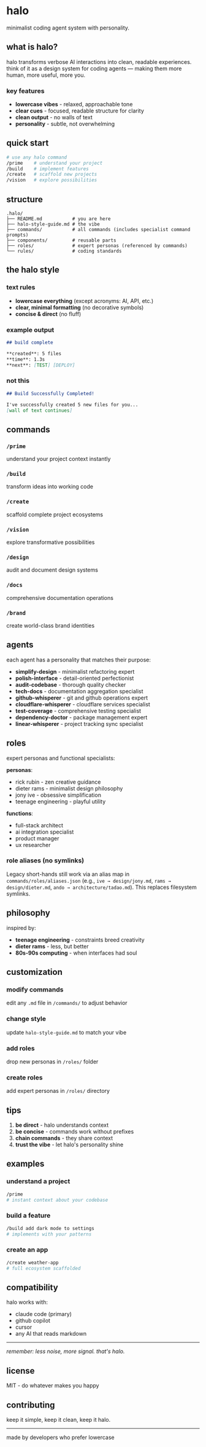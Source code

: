 # halo

minimalist coding agent system with personality.

## what is halo?

halo transforms verbose AI interactions into clean, readable experiences. think of it as a design system for coding agents — making them more human, more useful, more you.

### key features

- **lowercase vibes** - relaxed, approachable tone
- **clear cues** - focused, readable structure for clarity
- **clean output** - no walls of text
- **personality** - subtle, not overwhelming

## quick start

```bash
# use any halo command
/prime    # understand your project
/build    # implement features
/create   # scaffold new projects
/vision   # explore possibilities
```

## structure

```
.halo/
├── README.md           # you are here
├── halo-style-guide.md # the vibe
├── commands/           # all commands (includes specialist command prompts)
├── components/         # reusable parts
├── roles/              # expert personas (referenced by commands)
└── rules/              # coding standards
```

## the halo style

### text rules
- **lowercase everything** (except acronyms: AI, API, etc.)
- **clear, minimal formatting** (no decorative symbols)
- **concise & direct** (no fluff)

### example output
```markdown
## build complete

**created**: 5 files
**time**: 1.3s
**next**: [TEST] [DEPLOY]
```

### not this
```markdown
## Build Successfully Completed!

I've successfully created 5 new files for you...
[wall of text continues]
```

## commands

### `/prime`
understand your project context instantly

### `/build`
transform ideas into working code

### `/create`
scaffold complete project ecosystems

### `/vision`
explore transformative possibilities

### `/design`
audit and document design systems

### `/docs`
comprehensive documentation operations

### `/brand`
create world-class brand identities

## agents

each agent has a personality that matches their purpose:

- **simplify-design** - minimalist refactoring expert
- **polish-interface** - detail-oriented perfectionist
- **audit-codebase** - thorough quality checker
- **tech-docs** - documentation aggregation specialist
- **github-whisperer** - git and github operations expert
- **cloudflare-whisperer** - cloudflare services specialist
- **test-coverage** - comprehensive testing specialist
- **dependency-doctor** - package management expert
- **linear-whisperer** - project tracking sync specialist

## roles

expert personas and functional specialists:

**personas**:
- rick rubin - zen creative guidance
- dieter rams - minimalist design philosophy
- jony ive - obsessive simplification
- teenage engineering - playful utility

**functions**:
- full-stack architect
- ai integration specialist
- product manager
- ux researcher

### role aliases (no symlinks)
Legacy short-hands still work via an alias map in `commands/roles/aliases.json` (e.g., `ive → design/jony.md`, `rams → design/dieter.md`, `ando → architecture/tadao.md`). This replaces filesystem symlinks.

## philosophy

inspired by:
- **teenage engineering** - constraints breed creativity
- **dieter rams** - less, but better
- **80s-90s computing** - when interfaces had soul

## customization

### modify commands
edit any `.md` file in `/commands/` to adjust behavior

### change style
update `halo-style-guide.md` to match your vibe

### add roles
 drop new personas in `/roles/` folder

### create roles
add expert personas in `/roles/` directory

## tips

1. **be direct** - halo understands context
2. **be concise** - commands work without prefixes
3. **chain commands** - they share context
4. **trust the vibe** - let halo's personality shine

## examples

### understand a project
```bash
/prime
# instant context about your codebase
```

### build a feature
```bash
/build add dark mode to settings
# implements with your patterns
```

### create an app
```bash
/create weather-app
# full ecosystem scaffolded
```

## compatibility

halo works with:
- claude code (primary)
- github copilot
- cursor
- any AI that reads markdown

---

*remember: less noise, more signal. that's halo.*

## license

MIT - do whatever makes you happy

## contributing

keep it simple, keep it clean, keep it halo.

---

made by developers who prefer lowercase
